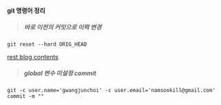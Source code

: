 #### git 명령어 정리
>##### 바로 이전의 커밋으로 이력 변경
```
git reset --hard ORIG_HEAD
```
[rest blog contents](http://blog.weirdx.io/post/3111)
>##### global 변수 미설정 commit
```
git -c user.name='gwangjunchoi' -c user.email='namsookill@gmail.com' commit -m ""
```
